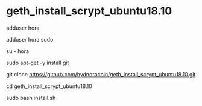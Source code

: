 # geth_install_scrypt_ubuntu18.10

adduser hora

adduser hora sudo

su - hora

sudo apt-get -y install git

git clone   https://github.com/hydnoracoin/geth_install_scrypt_ubuntu18.10.git

cd geth_install_scrypt_ubuntu18.10

sudo bash install.sh


